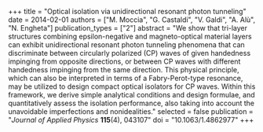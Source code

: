 +++
title = "Optical isolation via unidirectional resonant photon tunneling"
date = 2014-02-01
authors = ["M. Moccia", "G. Castaldi", "V. Galdi", "A. Alù", "N. Engheta"]
publication_types = ["2"]
abstract = "We show that tri-layer structures combining epsilon-negative and magneto-optical material layers can exhibit unidirectional resonant photon tunneling phenomena that can discriminate between circularly polarized (CP) waves of given handedness impinging from opposite directions, or between CP waves with different handedness impinging from the same direction. This physical principle, which can also be interpreted in terms of a Fabry-Perot-type resonance, may be utilized to design compact optical isolators for CP waves. Within this framework, we derive simple analytical conditions and design formulae, and quantitatively assess the isolation performance, also taking into account the unavoidable imperfections and nonidealities."
selected = false
publication = "*Journal of Applied Physics* **115**(4), 043107"
doi = "10.1063/1.4862977"
+++
